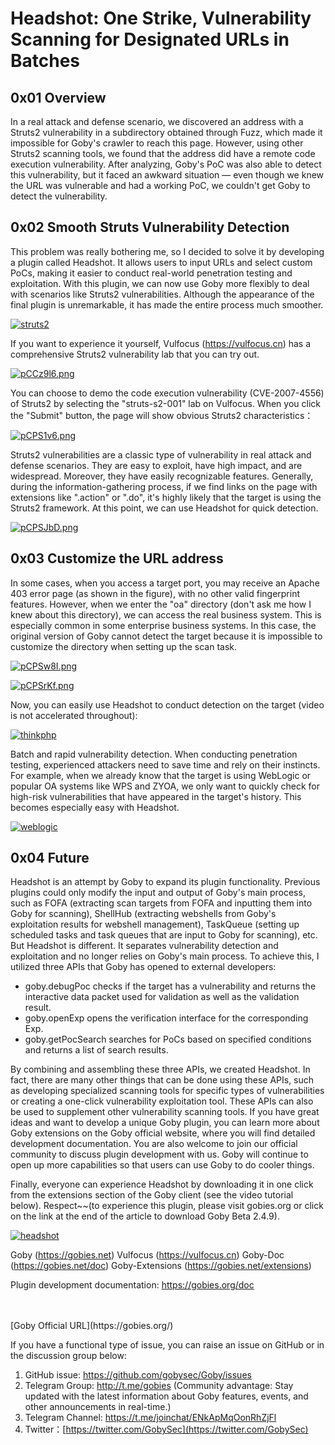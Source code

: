 # Headshot: One Strike, Vulnerability Scanning for Designated URLs in Batches

## 0x01 Overview

In a real attack and defense scenario, we discovered an address with a Struts2 vulnerability in a subdirectory obtained through Fuzz, which made it impossible for Goby's crawler to reach this page. However, using other Struts2 scanning tools, we found that the address did have a remote code execution vulnerability. After analyzing, Goby's PoC was also able to detect this vulnerability, but it faced an awkward situation — even though we knew the URL was vulnerable and had a working PoC, we couldn't get Goby to detect the vulnerability.

## 0x02 Smooth Struts Vulnerability Detection

This problem was really bothering me, so I decided to solve it by developing a plugin called Headshot. It allows users to input URLs and select custom PoCs, making it easier to conduct real-world penetration testing and exploitation. With this plugin, we can now use Goby more flexibly to deal with scenarios like Struts2 vulnerabilities. Although the appearance of the final plugin is unremarkable, it has made the entire process much smoother.

[![struts2](https://i.ytimg.com/vi/hru4HnvmdvE/maxresdefault.jpg)](https://youtu.be/hru4HnvmdvE "struts2")

If you want to experience it yourself, Vulfocus (https://vulfocus.cn) has a comprehensive Struts2 vulnerability lab that you can try out.

[![pCCz9l6.png](https://s1.ax1x.com/2023/06/05/pCCz9l6.png)](https://imgse.com/i/pCCz9l6)

You can choose to demo the code execution vulnerability (CVE-2007-4556) of Struts2 by selecting the "struts-s2-001" lab on Vulfocus. When you click the "Submit" button, the page will show obvious Struts2 characteristics：

[![pCPS1v6.png](https://s1.ax1x.com/2023/06/05/pCPS1v6.png)](https://imgse.com/i/pCPS1v6)

Struts2 vulnerabilities are a classic type of vulnerability in real attack and defense scenarios. They are easy to exploit, have high impact, and are widespread. Moreover, they have easily recognizable features. Generally, during the information-gathering process, if we find links on the page with extensions like ".action" or ".do", it's highly likely that the target is using the Struts2 framework. At this point, we can use Headshot for quick detection.

[![pCPSJbD.png](https://s1.ax1x.com/2023/06/05/pCPSJbD.png)](https://imgse.com/i/pCPSJbD)

## 0x03 Customize the URL address

In some cases, when you access a target port, you may receive an Apache 403 error page (as shown in the figure), with no other valid fingerprint features. However, when we enter the "oa" directory (don't ask me how I knew about this directory), we can access the real business system. This is especially common in some enterprise business systems. In this case, the original version of Goby cannot detect the target because it is impossible to customize the directory when setting up the scan task.

[![pCPSw8I.png](https://s1.ax1x.com/2023/06/05/pCPSw8I.png)](https://imgse.com/i/pCPSw8I)

[![pCPSrKf.png](https://s1.ax1x.com/2023/06/05/pCPSrKf.png)](https://imgse.com/i/pCPSrKf)

Now, you can easily use Headshot to conduct detection on the target (video is not accelerated throughout):

[![thinkphp](https://i.ytimg.com/vi/gG8pQ5_vy8Q/maxresdefault.jpg)](https://youtu.be/gG8pQ5_vy8Q "thinkphp")

Batch and rapid vulnerability detection.
When conducting penetration testing, experienced attackers need to save time and rely on their instincts. For example, when we already know that the target is using WebLogic or popular OA systems like WPS and ZYOA, we only want to quickly check for high-risk vulnerabilities that have appeared in the target's history. This becomes especially easy with Headshot.

[![weblogic](https://i.ytimg.com/vi/mK2tIjPKiyQ/maxresdefault.jpg)](https://youtu.be/mK2tIjPKiyQ "weblogic")

## 0x04 Future

Headshot is an attempt by Goby to expand its plugin functionality. Previous plugins could only modify the input and output of Goby's main process, such as FOFA (extracting scan targets from FOFA and inputting them into Goby for scanning), ShellHub (extracting webshells from Goby's exploitation results for webshell management), TaskQueue (setting up scheduled tasks and task queues that are input to Goby for scanning), etc. But Headshot is different. It separates vulnerability detection and exploitation and no longer relies on Goby's main process. To achieve this, I utilized three APIs that Goby has opened to external developers:

- goby.debugPoc checks if the target has a vulnerability and returns the interactive data packet used for validation as well as the validation result.
- goby.openExp opens the verification interface for the corresponding Exp.
- goby.getPocSearch searches for PoCs based on specified conditions and returns a list of search results.

By combining and assembling these three APIs, we created Headshot. In fact, there are many other things that can be done using these APIs, such as developing specialized scanning tools for specific types of vulnerabilities or creating a one-click vulnerability exploitation tool. These APIs can also be used to supplement other vulnerability scanning tools. If you have great ideas and want to develop a unique Goby plugin, you can learn more about Goby extensions on the Goby official website, where you will find detailed development documentation. You are also welcome to join our official community to discuss plugin development with us. Goby will continue to open up more capabilities so that users can use Goby to do cooler things.

Finally, everyone can experience Headshot by downloading it in one click from the extensions section of the Goby client (see the video tutorial below). Respect~~(to experience this plugin, please visit  gobies.org or click on the link at the end of the article to download Goby Beta 2.4.9).

[![headshot](https://i.ytimg.com/vi/ejWLY1gjD1E/maxresdefault.jpg)](https://youtu.be/ejWLY1gjD1E "headshot")

Goby (https://gobies.net)
Vulfocus (https://vulfocus.cn)
Goby-Doc (https://gobies.net/doc)
Goby-Extensions (https://gobies.net/extensions)

Plugin development documentation:
https://gobies.org/doc

<br/>

<br/>
[Goby Official URL](https://gobies.org/)

If you have a functional type of issue, you can raise an issue on GitHub or in the discussion group below:

1. GitHub issue: https://github.com/gobysec/Goby/issues
2. Telegram Group: http://t.me/gobies (Community advantage: Stay updated with the latest information about Goby features, events, and other announcements in real-time.) 
3. Telegram Channel: https://t.me/joinchat/ENkApMqOonRhZjFl 
4. Twitter：[https://twitter.com/GobySec](https://twitter.com/GobySec)

